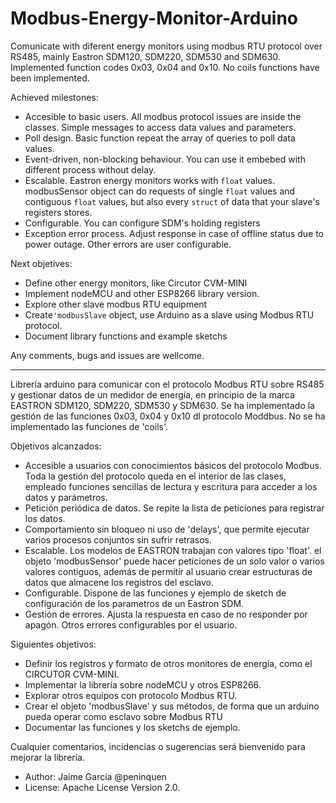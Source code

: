 # Modbus-Energy-Monitor-Arduino
Comunicate with diferent energy monitors using modbus RTU protocol over RS485, mainly Eastron SDM120, SDM220, SDM530 and SDM630.
Implemented function codes 0x03, 0x04 and 0x10. No coils functions have been implemented.

Achieved milestones:
- Accesible to basic users. All modbus protocol issues are inside the classes. Simple messages to access data values and parameters.
- Poll design. Basic function repeat the array of queries to poll data values.
- Event-driven, non-blocking behaviour. You can use it embebed with different process without delay.
- Escalable. Eastron energy monitors works with ``float`` values. modbusSensor object can do requests of single ``float`` values and contiguous ``float`` values, but also every ``struct`` of data that your slave's registers stores.
- Configurable. You can configure SDM's holding registers
- Exception error process. Adjust response in case of offline status due to power outage. Other errors are user configurable.

Next objetives:
- Define other energy monitors, like Circutor CVM-MINI
- Implement nodeMCU and other ESP8266 library version.
- Explore other slave modbus RTU equipment
- Create``'modbusSlave`` object, use Arduino as a slave using Modbus RTU protocol. 
- Document library functions and example sketchs

Any comments, bugs and issues are wellcome.
___________________________________________________________________________________________________________________

Librería arduino para comunicar con el protocolo Modbus RTU sobre RS485 y gestionar datos de un medidor de energía, en principio de la marca EASTRON SDM120, SDM220, SDM530 y SDM630.
Se ha implementado la gestión de las funciones 0x03, 0x04 y 0x10 dl protocolo Moddbus. No se ha implementado las funciones de 'coils'.

Objetivos alcanzados:
- Accesible a usuarios con conocimientos básicos del protocolo Modbus. Toda la gestión del protocolo queda en el interior de las clases, empleado funciones sencillas de lectura y escritura para acceder a los datos y parámetros.
- Petición periódica de datos. Se repite la lista de peticiones para registrar los datos.
- Comportamiento sin bloqueo ni uso de 'delays', que permite ejecutar varios procesos conjuntos sin sufrir retrasos.
- Escalable. Los modelos de EASTRON trabajan con valores tipo 'float'. el objeto 'modbusSensor' puede hacer peticiones de un solo valor o varios valores contiguos, además de permitir al usuario crear estructuras de datos que almacene los registros del esclavo.
- Configurable. Dispone de las funciones y ejemplo de sketch de configuración de los parametros de un Eastron SDM.
- Gestión de errores. Ajusta la respuesta en caso de no responder por apagón. Otros errores configurables por el usuario.

Siguientes objetivos:
- Definir los registros y formato de otros monitores de energía, como el CIRCUTOR CVM-MINI.
- Implementar la librería sobre nodeMCU y otros ESP8266.
- Explorar otros equipos con protocolo Modbus RTU.
- Crear el objeto 'modbusSlave' y sus métodos, de forma que un arduino pueda operar como esclavo sobre Modbus RTU
- Documentar las funciones y los sketchs de ejemplo.

Cualquier comentarios, incidencias o sugerencias será  bienvenido para mejorar la librería.  

* Author: Jaime García  @peninquen
* License: Apache License Version 2.0.
